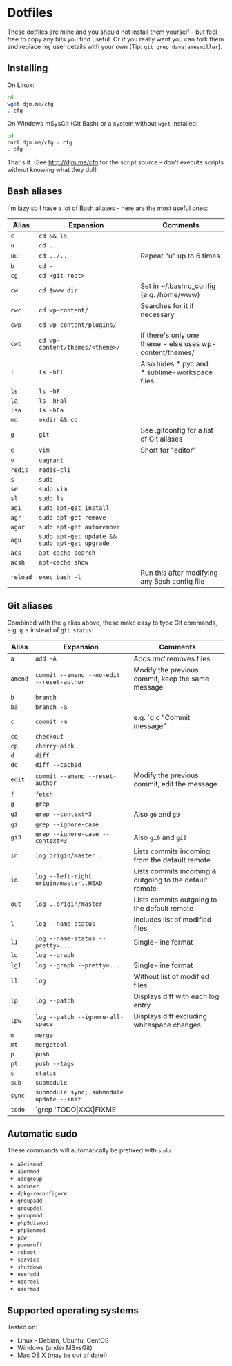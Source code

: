 # Dotfiles

These dotfiles are mine and you should not install them yourself - but feel free to copy any bits you find useful. Or if you really want you can fork them and replace my user details with your own (Tip: `git grep davejamesmiller`).

## Installing

On Linux:

```bash
cd
wget djm.me/cfg
. cfg
```

On Windows mSysGit (Git Bash) or a system without `wget` installed:

```bash
cd
curl djm.me/cfg > cfg
. cfg
```

That's it. (See http://djm.me/cfg for the script source - don't execute scripts without knowing what they do!)

## Bash aliases

I'm lazy so I have a lot of Bash aliases - here are the most useful ones:

| Alias    | Expansion                                     | Comments                                                 |
|----------|-----------------------------------------------|----------------------------------------------------------|
| `c`      | `cd && ls`                                    |                                                          |
| `u`      | `cd ..`                                       |                                                          |
| `uu`     | `cd ../..`                                    | Repeat "u" up to 6 times                                 |
| `b`      | `cd -`                                        |                                                          |
| `cg`     | `cd <git root>`                               |                                                          |
| `cw`     | `cd $www_dir`                                 | Set in ~/.bashrc_config (e.g. /home/www)                 |
| `cwc`    | `cd wp-content/`                              | Searches for it if necessary                             |
| `cwp`    | `cd wp-content/plugins/`                      |                                                          |
| `cwt`    | `cd wp-content/themes/<theme>/`               | If there's only one theme - else uses wp-content/themes/ |
| `l`      | `ls -hFl`                                     | Also hides *.pyc and *.sublime-workspace files           |
| `ls`     | `ls -hF`                                      |                                                          |
| `la`     | `ls -hFal`                                    |                                                          |
| `lsa`    | `ls -hFa`                                     |                                                          |
| `md`     | `mkdir && cd`                                 |                                                          |
| `g`      | `git`                                         | See .gitconfig for a list of Git aliases                 |
| `e`      | `vim`                                         | Short for "editor"                                       |
| `v`      | `vagrant`                                     |                                                          |
| `redis`  | `redis-cli`                                   |                                                          |
| `s`      | `sudo`                                        |                                                          |
| `se`     | `sudo vim`                                    |                                                          |
| `sl`     | `sudo ls`                                     |                                                          |
| `agi`    | `sudo apt-get install`                        |                                                          |
| `agr`    | `sudo apt-get remove`                         |                                                          |
| `agar`   | `sudo apt-get autoremove`                     |                                                          |
| `agu`    | `sudo apt-get update && sudo apt-get upgrade` |                                                          |
| `acs`    | `apt-cache search`                            |                                                          |
| `acsh`   | `apt-cache show`                              |                                                          |
| `reload` | `exec bash -l`                                | Run this after modifying any Bash config file            |

## Git aliases

Combined with the `g` alias above, these make easy to type Git commands, e.g. `g s` instead of `git status`:

| Alias    | Expansion                                     | Comments                                                 |
|----------|-----------------------------------------------|----------------------------------------------------------|
| `a`      | `add -A`                                      | Adds *and* removes files                                 |
| `amend`  | `commit --amend --no-edit --reset-author`     | Modify the previous commit, keep the same message        |
| `b`      | `branch`                                      |                                                          |
| `ba`     | `branch -a`                                   |                                                          |
| `c`      | `commit -m`                                   | e.g. `g c "Commit message"                               |
| `co`     | `checkout`                                    |                                                          |
| `cp`     | `cherry-pick`                                 |                                                          |
| `d`      | `diff`                                        |                                                          |
| `dc`     | `diff --cached`                               |                                                          |
| `edit`   | `commit --amend --reset-author`               | Modify the previous commit, edit the message             |
| `f`      | `fetch`                                       |                                                          |
| `g`      | `grep`                                        |                                                          |
| `g3`     | `grep --context=3`                            | Also `g6` and `g9`                                       |
| `gi`     | `grep --ignore-case`                          |                                                          |
| `gi3`    | `grep --ignore-case --context=3`              | Also `gi6` and `gi9`                                     |
| `in`     | `log origin/master..`                         | Lists commits incoming from the default remote           |
| `io`     | `log --left-right origin/master..HEAD`        | Lists commits incoming & outgoing to the default remote  |
| `out`    | `log ..origin/master`                         | Lists commits outgoing to the default remote             |
| `l`      | `log --name-status`                           | Includes list of modified files                          |
| `l1`     | `log --name-status --pretty=...`              | Single-line format                                       |
| `lg`     | `log --graph`                                 |                                                          |
| `lg1`    | `log --graph --pretty=...`                    | Single-line format                                       |
| `ll`     | `log`                                         | Without list of modified files                           |
| `lp`     | `log --patch`                                 | Displays diff with each log entry                        |
| `lpw`    | `log --patch --ignore-all-space`              | Displays diff excluding whitespace changes               |
| `m`      | `merge`                                       |                                                          |
| `mt`     | `mergetool`                                   |                                                          |
| `p`      | `push`                                        |                                                          |
| `pt`     | `push --tags`                                 |                                                          |
| `s`      | `status`                                      |                                                          |
| `sub`    | `submodule`                                   |                                                          |
| `sync`   | `submodule sync; submodule update --init`     |                                                          |
| `todo`   | `grep 'TODO\|XXX\|FIXME'                      |                                                          |

## Automatic sudo

These commands will automatically be prefixed with `sudo`:

- `a2dismod`
- `a2enmod`
- `addgroup`
- `adduser`
- `dpkg-reconfigure`
- `groupadd`
- `groupdel`
- `groupmod`
- `php5dismod`
- `php5enmod`
- `pow`
- `poweroff`
- `reboot`
- `service`
- `shutdown`
- `useradd`
- `userdel`
- `usermod`

## Supported operating systems

Tested on:

- Linux - Debian, Ubuntu, CentOS
- Windows (under MSysGit)
- Mac OS X (may be out of date!)
